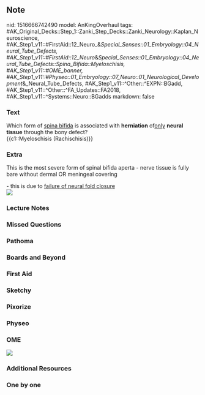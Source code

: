 ## Note
nid: 1516666742490
model: AnKingOverhaul
tags: #AK_Original_Decks::Step_1::Zanki_Step_Decks::Zanki_Neurology::Kaplan_Neuroscience, #AK_Step1_v11::#FirstAid::12_Neuro_&_Special_Senses::01_Embryology::04_Neural_Tube_Defects, #AK_Step1_v11::#FirstAid::12_Neuro_&_Special_Senses::01_Embryology::04_Neural_Tube_Defects::Spina_Bifida::Myeloschisis, #AK_Step1_v11::#OME_banner, #AK_Step1_v11::#Physeo::01_Embryology::07_Neuro::01_Neurological_Development_&_Neural_Tube_Defects, #AK_Step1_v11::^Other::^EXPN::BGadd, #AK_Step1_v11::^Other::^FA_Updates::FA2018, #AK_Step1_v11::^Systems::Neuro::BGadds
markdown: false

### Text
<div>
  <div>
    Which form of <u>spina bifida</u> is associated with
    <b>herniation</b> of<u>only</u> <b>neural tissue</b> through
    the bony defect?
  </div>
  <div>
    {{c1::Myeloschisis (Rachischisis)}}
  </div>
</div>

### Extra
This is the most severe form of spinal bifida aperta - nerve tissue
is fully bare without dermal OR meningeal covering
<div>
  - this is due to <u>failure of neural fold closure</u>
</div>
<div>
  <div><img src="paste-122453812576257.jpg"></div>
</div>

### Lecture Notes


### Missed Questions


### Pathoma


### Boards and Beyond


### First Aid


### Sketchy


### Pixorize


### Physeo


### OME
<div class="ome-widget">
  <a href="https://onlinemeded.org?ref=anki"><img src=
  "_OME_AnkiFlashcards_General_7.png"></a>
</div>

### Additional Resources


### One by one

